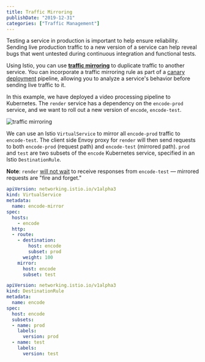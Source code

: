 ```yaml
---
title: Traffic Mirroring
publishDate: "2019-12-31"
categories: ["Traffic Management"]
---
```


Testing a service in production is important to help ensure reliability. Sending live production traffic to a new version of a service can help reveal bugs that went untested during continuous integration and functional tests.

Using Istio, you can use [**traffic mirroring**](https://istio.io/docs/tasks/traffic-management/mirroring/) to duplicate traffic to another service. You can incorporate a traffic mirroring rule as part of a [canary deployment](https://istiobyexample.dev/canary) pipeline, allowing you to analyze a service's behavior before sending live traffic to it.

In this example, we have deployed a video processing pipeline to Kubernetes. The `render` service has a dependency on the `encode-prod` service, and we want to roll out a new version of `encode`, `encode-test`.

![traffic mirroring](/images/traffic-mirror.png)

We can use an Istio `VirtualService` to mirror all `encode-prod` traffic to `encode-test`. The client side Envoy proxy for `render` will then send requests to both `encode-prod` (request path) and `encode-test` (mirrored path). `prod` and `test` are two subsets of the `encode` Kubernetes service, specified in an Istio `DestinationRule`.

**Note**: `render` [will not wait](https://www.envoyproxy.io/docs/envoy/latest/api-v2/api/v2/route/route.proto#route-routeaction-requestmirrorpolicy) to receive responses from `encode-test` — mirrored requests are "fire and forget."

```YAML
apiVersion: networking.istio.io/v1alpha3
kind: VirtualService
metadata:
  name: encode-mirror
spec:
  hosts:
    - encode
  http:
  - route:
    - destination:
        host: encode
        subset: prod
      weight: 100
    mirror:
      host: encode
      subset: test
```

```YAML
apiVersion: networking.istio.io/v1alpha3
kind: DestinationRule
metadata:
  name: encode
spec:
  host: encode
  subsets:
  - name: prod
    labels:
      version: prod
  - name: test
    labels:
      version: test
```